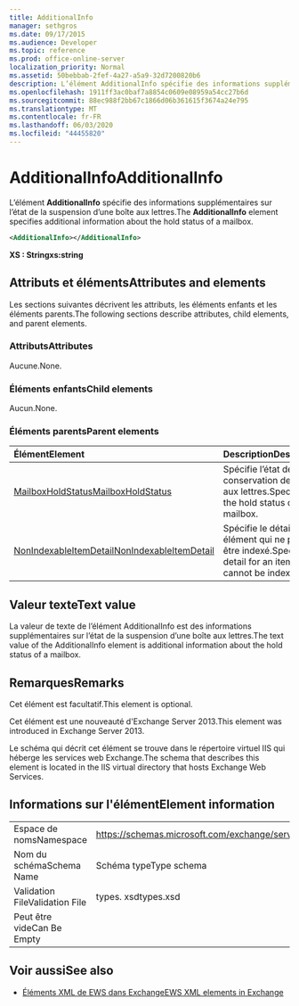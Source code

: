 ```yaml
---
title: AdditionalInfo
manager: sethgros
ms.date: 09/17/2015
ms.audience: Developer
ms.topic: reference
ms.prod: office-online-server
localization_priority: Normal
ms.assetid: 50bebbab-2fef-4a27-a5a9-32d7200820b6
description: L’élément AdditionalInfo spécifie des informations supplémentaires sur l’état de la suspension d’une boîte aux lettres.
ms.openlocfilehash: 1911ff3ac0baf7a8854c0609e08959a54cc27b6d
ms.sourcegitcommit: 88ec988f2bb67c1866d06b361615f3674a24e795
ms.translationtype: MT
ms.contentlocale: fr-FR
ms.lasthandoff: 06/03/2020
ms.locfileid: "44455820"
---
```

# <a name="additionalinfo"></a><span data-ttu-id="5ebd2-103">AdditionalInfo</span><span class="sxs-lookup"><span data-stu-id="5ebd2-103">AdditionalInfo</span></span>

<span data-ttu-id="5ebd2-104">L’élément **AdditionalInfo** spécifie des informations supplémentaires sur l’état de la suspension d’une boîte aux lettres.</span><span class="sxs-lookup"><span data-stu-id="5ebd2-104">The **AdditionalInfo** element specifies additional information about the hold status of a mailbox.</span></span> 
  
```XML
<AdditionalInfo></AdditionalInfo>
```

 <span data-ttu-id="5ebd2-105">**XS : String**</span><span class="sxs-lookup"><span data-stu-id="5ebd2-105">**xs:string**</span></span>
## <a name="attributes-and-elements"></a><span data-ttu-id="5ebd2-106">Attributs et éléments</span><span class="sxs-lookup"><span data-stu-id="5ebd2-106">Attributes and elements</span></span>

<span data-ttu-id="5ebd2-107">Les sections suivantes décrivent les attributs, les éléments enfants et les éléments parents.</span><span class="sxs-lookup"><span data-stu-id="5ebd2-107">The following sections describe attributes, child elements, and parent elements.</span></span>
  
### <a name="attributes"></a><span data-ttu-id="5ebd2-108">Attributs</span><span class="sxs-lookup"><span data-stu-id="5ebd2-108">Attributes</span></span>

<span data-ttu-id="5ebd2-109">Aucune.</span><span class="sxs-lookup"><span data-stu-id="5ebd2-109">None.</span></span>
  
### <a name="child-elements"></a><span data-ttu-id="5ebd2-110">Éléments enfants</span><span class="sxs-lookup"><span data-stu-id="5ebd2-110">Child elements</span></span>

<span data-ttu-id="5ebd2-111">Aucun.</span><span class="sxs-lookup"><span data-stu-id="5ebd2-111">None.</span></span>
  
### <a name="parent-elements"></a><span data-ttu-id="5ebd2-112">Éléments parents</span><span class="sxs-lookup"><span data-stu-id="5ebd2-112">Parent elements</span></span>

|<span data-ttu-id="5ebd2-113">**Élément**</span><span class="sxs-lookup"><span data-stu-id="5ebd2-113">**Element**</span></span>|<span data-ttu-id="5ebd2-114">**Description**</span><span class="sxs-lookup"><span data-stu-id="5ebd2-114">**Description**</span></span>|
|:-----|:-----|
|[<span data-ttu-id="5ebd2-115">MailboxHoldStatus</span><span class="sxs-lookup"><span data-stu-id="5ebd2-115">MailboxHoldStatus</span></span>](mailboxholdstatus.md) <br/> |<span data-ttu-id="5ebd2-116">Spécifie l’état de conservation de la boîte aux lettres.</span><span class="sxs-lookup"><span data-stu-id="5ebd2-116">Specifies the hold status of the mailbox.</span></span>  <br/> |
|[<span data-ttu-id="5ebd2-117">NonIndexableItemDetail</span><span class="sxs-lookup"><span data-stu-id="5ebd2-117">NonIndexableItemDetail</span></span>](nonindexableitemdetail.md) <br/> |<span data-ttu-id="5ebd2-118">Spécifie le détail d’un élément qui ne peut pas être indexé.</span><span class="sxs-lookup"><span data-stu-id="5ebd2-118">Specifies detail for an item that cannot be indexed.</span></span>  <br/> |
   
## <a name="text-value"></a><span data-ttu-id="5ebd2-119">Valeur texte</span><span class="sxs-lookup"><span data-stu-id="5ebd2-119">Text value</span></span>

<span data-ttu-id="5ebd2-120">La valeur de texte de l’élément AdditionalInfo est des informations supplémentaires sur l’état de la suspension d’une boîte aux lettres.</span><span class="sxs-lookup"><span data-stu-id="5ebd2-120">The text value of the AdditionalInfo element is additional information about the hold status of a mailbox.</span></span>
  
## <a name="remarks"></a><span data-ttu-id="5ebd2-121">Remarques</span><span class="sxs-lookup"><span data-stu-id="5ebd2-121">Remarks</span></span>

<span data-ttu-id="5ebd2-122">Cet élément est facultatif.</span><span class="sxs-lookup"><span data-stu-id="5ebd2-122">This element is optional.</span></span>
  
<span data-ttu-id="5ebd2-123">Cet élément est une nouveauté d'Exchange Server 2013.</span><span class="sxs-lookup"><span data-stu-id="5ebd2-123">This element was introduced in Exchange Server 2013.</span></span>
  
<span data-ttu-id="5ebd2-124">Le schéma qui décrit cet élément se trouve dans le répertoire virtuel IIS qui héberge les services web Exchange.</span><span class="sxs-lookup"><span data-stu-id="5ebd2-124">The schema that describes this element is located in the IIS virtual directory that hosts Exchange Web Services.</span></span>
  
## <a name="element-information"></a><span data-ttu-id="5ebd2-125">Informations sur l'élément</span><span class="sxs-lookup"><span data-stu-id="5ebd2-125">Element information</span></span>

|||
|:-----|:-----|
|<span data-ttu-id="5ebd2-126">Espace de noms</span><span class="sxs-lookup"><span data-stu-id="5ebd2-126">Namespace</span></span>  <br/> |https://schemas.microsoft.com/exchange/services/2006/types  <br/> |
|<span data-ttu-id="5ebd2-127">Nom du schéma</span><span class="sxs-lookup"><span data-stu-id="5ebd2-127">Schema Name</span></span>  <br/> |<span data-ttu-id="5ebd2-128">Schéma type</span><span class="sxs-lookup"><span data-stu-id="5ebd2-128">Type schema</span></span>  <br/> |
|<span data-ttu-id="5ebd2-129">Validation File</span><span class="sxs-lookup"><span data-stu-id="5ebd2-129">Validation File</span></span>  <br/> |<span data-ttu-id="5ebd2-130">types. xsd</span><span class="sxs-lookup"><span data-stu-id="5ebd2-130">types.xsd</span></span>  <br/> |
|<span data-ttu-id="5ebd2-131">Peut être vide</span><span class="sxs-lookup"><span data-stu-id="5ebd2-131">Can Be Empty</span></span>  <br/> ||
   
## <a name="see-also"></a><span data-ttu-id="5ebd2-132">Voir aussi</span><span class="sxs-lookup"><span data-stu-id="5ebd2-132">See also</span></span>

- [<span data-ttu-id="5ebd2-133">Éléments XML de EWS dans Exchange</span><span class="sxs-lookup"><span data-stu-id="5ebd2-133">EWS XML elements in Exchange</span></span>](ews-xml-elements-in-exchange.md)

